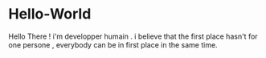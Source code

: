 # Hello-World
Hello There !
i'm developper humain . i believe that the first place hasn't for one persone ,
everybody can be in first place in the same time.
